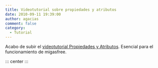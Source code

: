 ```yaml
---
title: Videotutorial sobre propiedades y atributos
date: 2010-09-11 19:39:00
author: agacias
comment: false
category:
  - Tutorial
---
```


Acabo de subir el [videotutorial Propiedades y Atributos](http://www.youtube.com/v/4_YXkjcZ74Q). Esencial para el funcionamiento de migasfree.

::: center
<LiteYoutubeEmbed id="4_YXkjcZ74Q" title="Propiedades y Atributos en migasfree" />
:::
